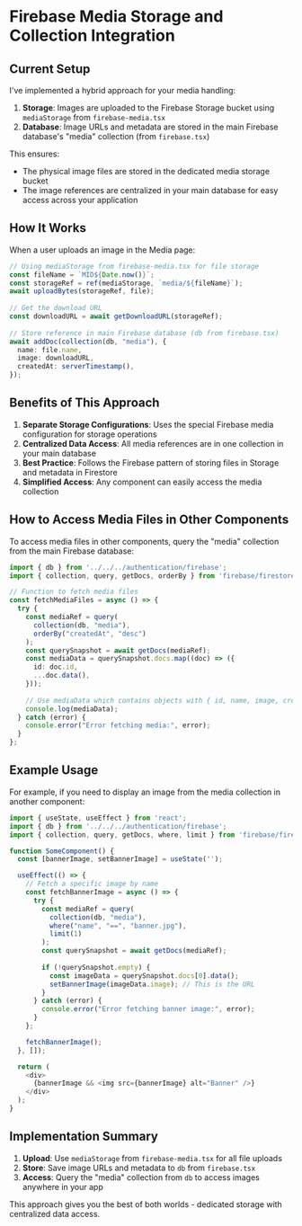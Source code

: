 # Firebase Media Storage and Collection Integration

## Current Setup

I've implemented a hybrid approach for your media handling:

1. **Storage**: Images are uploaded to the Firebase Storage bucket using `mediaStorage` from `firebase-media.tsx`
2. **Database**: Image URLs and metadata are stored in the main Firebase database's "media" collection (from `firebase.tsx`)

This ensures:
- The physical image files are stored in the dedicated media storage bucket
- The image references are centralized in your main database for easy access across your application

## How It Works

When a user uploads an image in the Media page:

```typescript
// Using mediaStorage from firebase-media.tsx for file storage
const fileName = `MID${Date.now()}`;
const storageRef = ref(mediaStorage, `media/${fileName}`);
await uploadBytes(storageRef, file);
      
// Get the download URL
const downloadURL = await getDownloadURL(storageRef);
      
// Store reference in main Firebase database (db from firebase.tsx)
await addDoc(collection(db, "media"), {
  name: file.name,
  image: downloadURL,
  createdAt: serverTimestamp(),
});
```

## Benefits of This Approach

1. **Separate Storage Configurations**: Uses the special Firebase media configuration for storage operations
2. **Centralized Data Access**: All media references are in one collection in your main database
3. **Best Practice**: Follows the Firebase pattern of storing files in Storage and metadata in Firestore
4. **Simplified Access**: Any component can easily access the media collection

## How to Access Media Files in Other Components

To access media files in other components, query the "media" collection from the main Firebase database:

```typescript
import { db } from '../../../authentication/firebase';
import { collection, query, getDocs, orderBy } from 'firebase/firestore';

// Function to fetch media files
const fetchMediaFiles = async () => {
  try {
    const mediaRef = query(
      collection(db, "media"),
      orderBy("createdAt", "desc")
    );
    const querySnapshot = await getDocs(mediaRef);
    const mediaData = querySnapshot.docs.map((doc) => ({
      id: doc.id,
      ...doc.data(),
    }));
    
    // Use mediaData which contains objects with { id, name, image, createdAt }
    console.log(mediaData);
  } catch (error) {
    console.error("Error fetching media:", error);
  }
};
```

## Example Usage

For example, if you need to display an image from the media collection in another component:

```typescript
import { useState, useEffect } from 'react';
import { db } from '../../../authentication/firebase';
import { collection, query, getDocs, where, limit } from 'firebase/firestore';

function SomeComponent() {
  const [bannerImage, setBannerImage] = useState('');

  useEffect(() => {
    // Fetch a specific image by name
    const fetchBannerImage = async () => {
      try {
        const mediaRef = query(
          collection(db, "media"),
          where("name", "==", "banner.jpg"),
          limit(1)
        );
        const querySnapshot = await getDocs(mediaRef);
        
        if (!querySnapshot.empty) {
          const imageData = querySnapshot.docs[0].data();
          setBannerImage(imageData.image); // This is the URL
        }
      } catch (error) {
        console.error("Error fetching banner image:", error);
      }
    };

    fetchBannerImage();
  }, []);

  return (
    <div>
      {bannerImage && <img src={bannerImage} alt="Banner" />}
    </div>
  );
}
```

## Implementation Summary

1. **Upload**: Use `mediaStorage` from `firebase-media.tsx` for all file uploads
2. **Store**: Save image URLs and metadata to `db` from `firebase.tsx`
3. **Access**: Query the "media" collection from `db` to access images anywhere in your app

This approach gives you the best of both worlds - dedicated storage with centralized data access. 